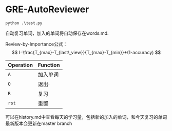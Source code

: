 # GRE-AutoReviewer
```
python .\test.py
```
自动复习单词，加入的单词将自动保存在words.md. 

Review-by-Importance公式：
$$
I=\frac{T_{max}-T_{last\_view}}{T_{max}-T_{min}}+(1-accuracy)
$$
 

| Operation | Function |
| --------- | -------- |
| `A`       | 加入单词 |
| `Q`       | 退出·    |
| `R`       | 复习     |
| `rst`     | 重置     |

可以在history.md中查看每天的学习量，包括新的加入的单词，和今天复习的单词
最新版本会更新在master branch


